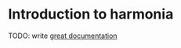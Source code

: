 # Introduction to harmonia

TODO: write [great documentation](http://jacobian.org/writing/great-documentation/what-to-write/)
